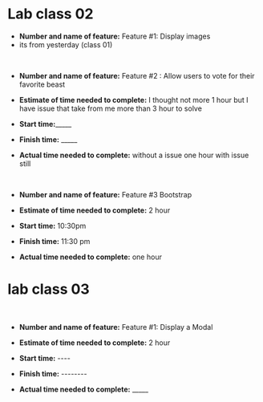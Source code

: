 
# Lab class 02
 - **Number and name of feature:** Feature #1: Display images
-  its from yesterday (class 01)
 
 <br>

- **Number and name of feature:** Feature #2 : Allow users to vote for their favorite beast 

- **Estimate of time needed to complete:** I thought not more 1 hour but I have issue that take from me more than 3 hour to solve

- **Start time:**_____

- **Finish time:** _____

- **Actual time needed to complete:** without a issue one hour with issue still



 <br>

- **Number and name of feature:** Feature #3 Bootstrap

- **Estimate of time needed to complete:** 2 hour

- **Start time:** 10:30pm

- **Finish time:** 11:30 pm

- **Actual time needed to complete:** one hour <br>


# lab class 03


 <br>

- **Number and name of feature:** Feature #1: Display a Modal

- **Estimate of time needed to complete:** 2 hour

- **Start time:** ----

- **Finish time:** --------

- **Actual time needed to complete:** _____
